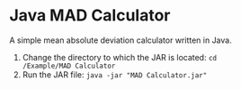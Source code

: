 # Java MAD Calculator
A simple mean absolute deviation calculator written in Java.

1. Change the directory to which the JAR is located: 
<code>cd /Example/MAD Calculator</code>
2. Run the JAR file: 
<code>java -jar "MAD Calculator.jar"</code>
